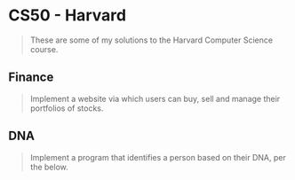 # CS50 - Harvard
> These are some of my solutions to the Harvard Computer Science course.

## Finance
> Implement a website via which users can buy, sell and manage their portfolios of stocks.

## DNA
> Implement a program that identifies a person based on their DNA, per the below.
